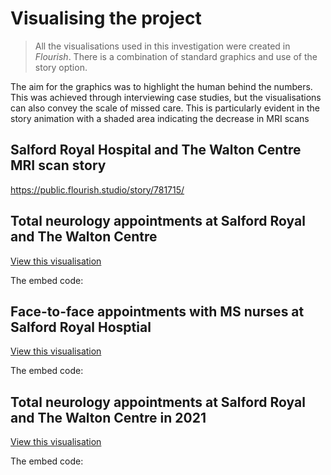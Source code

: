 <html lang="en">
 
 <h1> Visualising the project </h1>
 
 <blockquote> All the visualisations used in this investigation were created in <i>Flourish</i>. There is a combination of standard graphics and use of the story option. </blockquote>
 
 <p> The aim for the graphics was to highlight the human behind the numbers. This was achieved through interviewing case studies, but the visualisations can also convey the scale of missed care. This is particularly evident in the story animation with a shaded area indicating the decrease in MRI scans </p>
 
 <h2> Salford Royal Hospital and The Walton Centre MRI scan story </h2>
 
 <div class="flourish-embed" data-src="story/781715"><script src="https://public.flourish.studio/resources/embed.js"></script></div>
 
 https://public.flourish.studio/story/781715/


<h2> Total neurology appointments at Salford Royal and The Walton Centre </h2>

<a href="https://public.flourish.studio/visualisation/5679628/">View this visualisation</a>

The embed code: <div class="flourish-embed flourish-chart" data-src="visualisation/5679628"><script src="https://public.flourish.studio/resources/embed.js"></script></div>


<h2> Face-to-face appointments with MS nurses at Salford Royal Hosptial </h2>

<a href="https://public.flourish.studio/visualisation/5669345/">View this visualisation </a>

The embed code: <div class="flourish-embed flourish-chart" data-src="visualisation/5669345"><script src="https://public.flourish.studio/resources/embed.js"></script></div> 


<h2> Total neurology appointments at Salford Royal and The Walton Centre in 2021 </h2>

<a href="https://public.flourish.studio/visualisation/5842900/">View this visualisation</a>

The embed code: <div class="flourish-embed flourish-chart" data-src="visualisation/5842900"><script src="https://public.flourish.studio/resources/embed.js"></script></div> 
